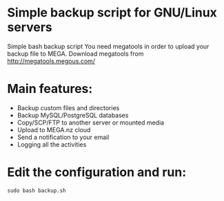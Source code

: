 # Simple backup script for GNU/Linux servers
Simple bash backup script
You need megatools in order to upload your backup file to MEGA. Download megatools from http://megatools.megous.com/

# Main features:
- Backup custom files and directories
- Backup MySQL/PostgreSQL databases
- Copy/SCP/FTP to another server or mounted media
- Upload to MEGA.nz cloud
- Send a notification to your email
- Logging all the activities

# Edit the configuration and run:
```
sudo bash backup.sh
```
